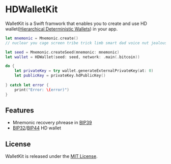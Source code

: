 # HDWalletKit
WalletKit is a Swift framwork that enables you to create and use HD wallet([Hierarchical Deterministic Wallets](https://github.com/bitcoin/bips/blob/master/bip-0032.mediawiki)) in your app.

```swift
let mnemonic = Mnemonic.create()
// nuclear you cage screen tribe trick limb smart dad voice nut jealous

let seed = Mnemonic.createSeed(mnemonic: mnemonic)
let wallet = HDWallet(seed: seed, network: .main(.bitcoin))

do {
    let privateKey = try wallet.generateExternalPrivateKey(at: 0)
    let publicKey = privateKey.hdPublicKey()
    
} catch let error {
    print("Error: \(error)")
}
```

## Features
- Mnemonic recovery phrease in [BIP39](https://github.com/bitcoin/bips/blob/master/bip-0039.mediawiki)
- [BIP32](https://github.com/bitcoin/bips/blob/master/bip-0032.mediawiki)/[BIP44](https://github.com/bitcoin/bips/blob/master/bip-0044.mediawiki) HD wallet

## License
WalletKit is released under the [MIT License](LICENSE.md).

